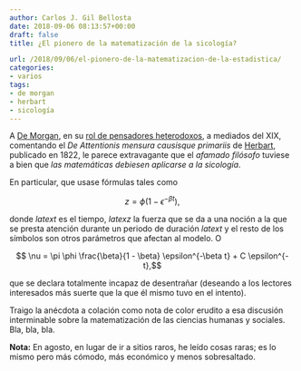 ```yaml
---
author: Carlos J. Gil Bellosta
date: 2018-09-06 08:13:57+00:00
draft: false
title: ¿El pionero de la matematización de la sicología?

url: /2018/09/06/el-pionero-de-la-matematizacion-de-la-estadistica/
categories:
- varios
tags:
- de morgan
- herbart
- sicología
---
```


A [De Morgan](https://es.wikipedia.org/wiki/Augustus_De_Morgan), en su [rol de pensadores heterodoxos](https://www.goodreads.com/book/show/6731024-a-budget-of-paradoxes), a mediados del XIX, comentando el _De Attentionis mensura causisque primariis_ de [Herbart](https://en.wikipedia.org/wiki/Johann_Friedrich_Herbart), publicado en 1822, le parece extravagante que el _afamado filósofo_ tuviese a bien que _las matemáticas debiesen aplicarse a la sicología_.

En particular, que usase fórmulas tales como

$$ z = \phi ( 1 - \epsilon^{-\beta t}),$$

donde $latex t$ es el tiempo, $latex z$ la fuerza que se da a una noción a la que se presta atención durante un periodo de duración $latex t$ y el resto de los símbolos son otros parámetros que afectan al modelo. O

$$ \nu = \pi \phi \frac{\beta}{1 - \beta} \epsilon^{-\beta t} + C \epsilon^{-t},$$

que se declara totalmente incapaz de desentrañar (deseando a los lectores interesados más suerte que la que él mismo tuvo en el intento).

Traigo la anécdota a colación como nota de color erudito a esa discusión interminable sobre la matematización de las ciencias humanas y sociales. Bla, bla, bla.

**Nota:** En agosto, en lugar de ir a sitios raros, he leído cosas raras; es lo mismo pero más cómodo, más económico y menos sobresaltado.
